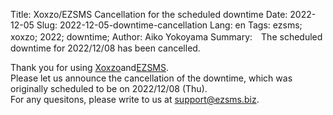 Title: Xoxzo/EZSMS Cancellation for the scheduled downtime 
Date: 2022-12-05
Slug: 2022-12-05-downtime-cancellation
Lang: en
Tags: ezsms; xoxzo; 2022; downtime;
Author: Aiko Yokoyama
Summary:　The scheduled downtime for 2022/12/08 has been cancelled.

Thank you for using [Xoxzo](https://xoxzo.com/)and[EZSMS](https://www.ezsms.biz/).<br>
Please let us announce the cancellation of the downtime, which was originally scheduled
to be on 2022/12/08 (Thu).
<br>
For any quesitons, please write to us at support@ezsms.biz.


